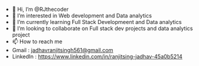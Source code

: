 - 👋 Hi, I’m @RJthecoder
- 👀 I’m interested in Web development and Data analytics
- 🌱 I’m currently learning Full Stack Developmeent and Data analytics
- 💞️ I’m looking to collaborate on Full stack dev projects and data analytics project
- 📫 How to reach me 
- Gmail : jadhavranjitsingh561@gmail.com
- LinkedIn : https://www.linkedin.com/in/ranjitsing-jadhav-45a0b5214

<!---
RJthecoder/RJthecoder is a ✨ special ✨ repository because its `README.md` (this file) appears on your GitHub profile.
You can click the Preview link to take a look at your changes.
--->
